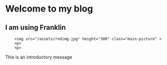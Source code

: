 # Welcome to my blog
## I am using Franklin

~~~
    <img src="/assets/rndimg.jpg" height="300" class="main-picture" >
    <p>
    <p>
~~~


This is an introductory message 